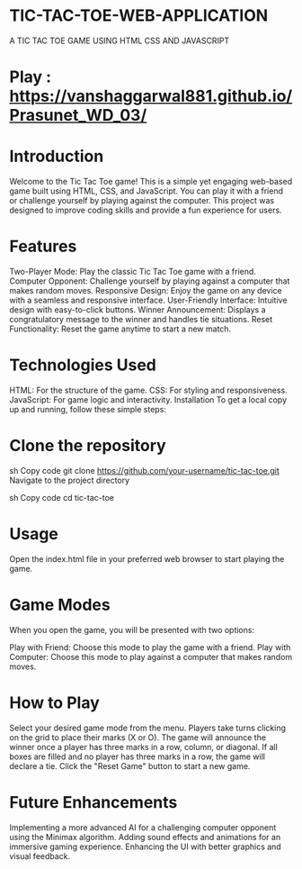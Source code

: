 # TIC-TAC-TOE-WEB-APPLICATION
A TIC TAC TOE GAME USING HTML CSS AND JAVASCRIPT
# Play : https://vanshaggarwal881.github.io/Prasunet_WD_03/
# Introduction
Welcome to the Tic Tac Toe game! This is a simple yet engaging web-based game built using HTML, CSS, and JavaScript. You can play it with a friend or challenge yourself by playing against the computer. This project was designed to improve coding skills and provide a fun experience for users.

# Features
Two-Player Mode: Play the classic Tic Tac Toe game with a friend.
Computer Opponent: Challenge yourself by playing against a computer that makes random moves.
Responsive Design: Enjoy the game on any device with a seamless and responsive interface.
User-Friendly Interface: Intuitive design with easy-to-click buttons.
Winner Announcement: Displays a congratulatory message to the winner and handles tie situations.
Reset Functionality: Reset the game anytime to start a new match.
# Technologies Used
HTML: For the structure of the game.
CSS: For styling and responsiveness.
JavaScript: For game logic and interactivity.
Installation
To get a local copy up and running, follow these simple steps:

# Clone the repository

sh
Copy code
git clone https://github.com/your-username/tic-tac-toe.git
Navigate to the project directory

sh
Copy code
cd tic-tac-toe
# Usage
Open the index.html file in your preferred web browser to start playing the game.

# Game Modes
When you open the game, you will be presented with two options:

Play with Friend: Choose this mode to play the game with a friend.
Play with Computer: Choose this mode to play against a computer that makes random moves.
# How to Play
Select your desired game mode from the menu.
Players take turns clicking on the grid to place their marks (X or O).
The game will announce the winner once a player has three marks in a row, column, or diagonal. If all boxes are filled and no player has three marks in a row, the game will declare a tie.
Click the "Reset Game" button to start a new game.
# Future Enhancements
Implementing a more advanced AI for a challenging computer opponent using the Minimax algorithm.
Adding sound effects and animations for an immersive gaming experience.
Enhancing the UI with better graphics and visual feedback.
